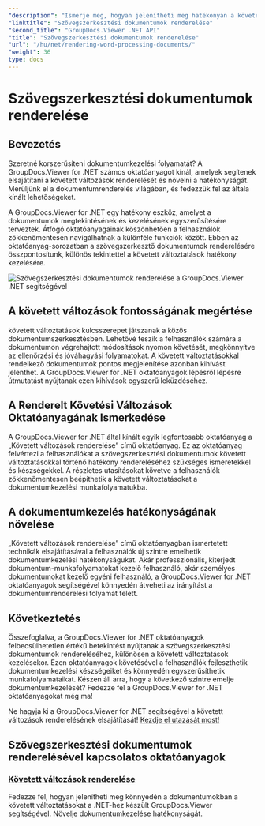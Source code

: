 ```yaml
---
"description": "Ismerje meg, hogyan jelenítheti meg hatékonyan a követett változtatásokat a szövegszerkesztő dokumentumokban a GroupDocs.Viewer for .NET segítségével. Fejlessze dokumentumkezelési készségeit."
"linktitle": "Szövegszerkesztési dokumentumok renderelése"
"second_title": "GroupDocs.Viewer .NET API"
"title": "Szövegszerkesztési dokumentumok renderelése"
"url": "/hu/net/rendering-word-processing-documents/"
"weight": 36
type: docs
---
```

# Szövegszerkesztési dokumentumok renderelése


## Bevezetés

Szeretné korszerűsíteni dokumentumkezelési folyamatát? A GroupDocs.Viewer for .NET számos oktatóanyagot kínál, amelyek segítenek elsajátítani a követett változások renderelését és növelni a hatékonyságát. Merüljünk el a dokumentumrenderelés világában, és fedezzük fel az általa kínált lehetőségeket.

A GroupDocs.Viewer for .NET egy hatékony eszköz, amelyet a dokumentumok megtekintésének és kezelésének egyszerűsítésére terveztek. Átfogó oktatóanyagainak köszönhetően a felhasználók zökkenőmentesen navigálhatnak a különféle funkciók között. Ebben az oktatóanyag-sorozatban a szövegszerkesztő dokumentumok renderelésére összpontosítunk, különös tekintettel a követett változtatások hatékony kezelésére.

![Szövegszerkesztési dokumentumok renderelése a GroupDocs.Viewer .NET segítségével](/viewer/rendering-word-processing-documents/image.png)

## A követett változások fontosságának megértése

követett változtatások kulcsszerepet játszanak a közös dokumentumszerkesztésben. Lehetővé teszik a felhasználók számára a dokumentumon végrehajtott módosítások nyomon követését, megkönnyítve az ellenőrzési és jóváhagyási folyamatokat. A követett változtatásokkal rendelkező dokumentumok pontos megjelenítése azonban kihívást jelenthet. A GroupDocs.Viewer for .NET oktatóanyagok lépésről lépésre útmutatást nyújtanak ezen kihívások egyszerű leküzdéséhez.

## A Renderelt Követési Változások Oktatóanyagának Ismerkedése

A GroupDocs.Viewer for .NET által kínált egyik legfontosabb oktatóanyag a „Követett változások renderelése” című oktatóanyag. Ez az oktatóanyag felvértezi a felhasználókat a szövegszerkesztési dokumentumok követett változtatásokkal történő hatékony rendereléséhez szükséges ismeretekkel és készségekkel. A részletes utasításokat követve a felhasználók zökkenőmentesen beépíthetik a követett változtatásokat a dokumentumkezelési munkafolyamatukba.

## A dokumentumkezelés hatékonyságának növelése

„Követett változások renderelése” című oktatóanyagban ismertetett technikák elsajátításával a felhasználók új szintre emelhetik dokumentumkezelési hatékonyságukat. Akár professzionális, kiterjedt dokumentum-munkafolyamatokat kezelő felhasználó, akár személyes dokumentumokat kezelő egyéni felhasználó, a GroupDocs.Viewer for .NET oktatóanyagok segítségével könnyedén átveheti az irányítást a dokumentumrenderelési folyamat felett.

## Következtetés

Összefoglalva, a GroupDocs.Viewer for .NET oktatóanyagok felbecsülhetetlen értékű betekintést nyújtanak a szövegszerkesztési dokumentumok rendereléséhez, különösen a követett változtatások kezelésekor. Ezen oktatóanyagok követésével a felhasználók fejleszthetik dokumentumkezelési készségeiket és könnyedén egyszerűsíthetik munkafolyamataikat. Készen áll arra, hogy a következő szintre emelje dokumentumkezelését? Fedezze fel a GroupDocs.Viewer for .NET oktatóanyagokat még ma!

Ne hagyja ki a GroupDocs.Viewer for .NET segítségével a követett változások renderelésének elsajátítását! [Kezdje el utazását most!](./render-tracked-changes/)
## Szövegszerkesztési dokumentumok renderelésével kapcsolatos oktatóanyagok
### [Követett változások renderelése](./render-tracked-changes/)
Fedezze fel, hogyan jelenítheti meg könnyedén a dokumentumokban a követett változtatásokat a .NET-hez készült GroupDocs.Viewer segítségével. Növelje dokumentumkezelése hatékonyságát.